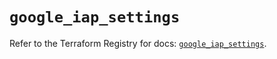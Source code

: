 # `google_iap_settings`

Refer to the Terraform Registry for docs: [`google_iap_settings`](https://registry.terraform.io/providers/hashicorp/google/6.34.0/docs/resources/iap_settings).
